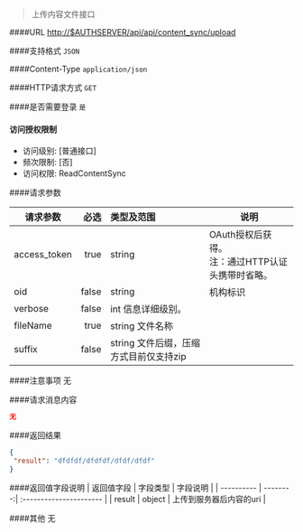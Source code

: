 
> 上传内容文件接口

####URL
<http://$AUTHSERVER/api/api/content_sync/upload>

####支持格式
`JSON`

####Content-Type
`application/json`

####HTTP请求方式
`GET`

####是否需要登录
`是`

#### 访问授权限制
* 访问级别: [普通接口]
* 频次限制: [否]
* 访问权限: ReadContentSync


####请求参数

| 请求参数      |    必选 | 类型及范围  | 说明                                |
| ------------- | -------:| :---------- | ----------------------------------- |
| access_token  | true    | string      | OAuth授权后获得。</br>注：通过HTTP认证头携带时省略。 |
| oid           | false   | string      | 机构标识 |
| verbose | false |   int 信息详细级别。 |
| fileName    | true |    string  文件名称 |
| suffix  | false |   string  文件后缀，压缩方式目前仅支持zip |


####注意事项
无

####请求消息内容
``` JSON
无
```

####返回结果
``` JSON
{
 "result": "dfdfdf/dfdfdf/dfdf/dfdf"
}
```
####返回值字段说明
| 返回值字段 | 字段类型 | 字段说明                |
| ---------- | --------:| :---------------------- |
| result  | object |  上传到服务器后内容的uri |

####其他
无
